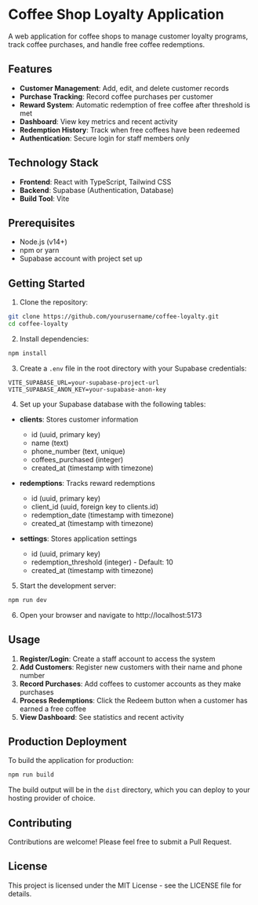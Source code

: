 # Coffee Shop Loyalty Application

A web application for coffee shops to manage customer loyalty programs, track coffee purchases, and handle free coffee redemptions.

## Features

- **Customer Management**: Add, edit, and delete customer records
- **Purchase Tracking**: Record coffee purchases per customer
- **Reward System**: Automatic redemption of free coffee after threshold is met
- **Dashboard**: View key metrics and recent activity
- **Redemption History**: Track when free coffees have been redeemed
- **Authentication**: Secure login for staff members only

## Technology Stack

- **Frontend**: React with TypeScript, Tailwind CSS
- **Backend**: Supabase (Authentication, Database)
- **Build Tool**: Vite

## Prerequisites

- Node.js (v14+)
- npm or yarn
- Supabase account with project set up

## Getting Started

1. Clone the repository:
```bash
git clone https://github.com/yourusername/coffee-loyalty.git
cd coffee-loyalty
```

2. Install dependencies:
```bash
npm install
```

3. Create a `.env` file in the root directory with your Supabase credentials:
```
VITE_SUPABASE_URL=your-supabase-project-url
VITE_SUPABASE_ANON_KEY=your-supabase-anon-key
```

4. Set up your Supabase database with the following tables:

- **clients**: Stores customer information
  - id (uuid, primary key)
  - name (text)
  - phone_number (text, unique)
  - coffees_purchased (integer)
  - created_at (timestamp with timezone)

- **redemptions**: Tracks reward redemptions
  - id (uuid, primary key)
  - client_id (uuid, foreign key to clients.id)
  - redemption_date (timestamp with timezone)
  - created_at (timestamp with timezone)

- **settings**: Stores application settings
  - id (uuid, primary key)
  - redemption_threshold (integer) - Default: 10
  - created_at (timestamp with timezone)

5. Start the development server:
```bash
npm run dev
```

6. Open your browser and navigate to http://localhost:5173

## Usage

1. **Register/Login**: Create a staff account to access the system
2. **Add Customers**: Register new customers with their name and phone number
3. **Record Purchases**: Add coffees to customer accounts as they make purchases
4. **Process Redemptions**: Click the Redeem button when a customer has earned a free coffee
5. **View Dashboard**: See statistics and recent activity

## Production Deployment

To build the application for production:

```bash
npm run build
```

The build output will be in the `dist` directory, which you can deploy to your hosting provider of choice.

## Contributing

Contributions are welcome! Please feel free to submit a Pull Request.

## License

This project is licensed under the MIT License - see the LICENSE file for details.
